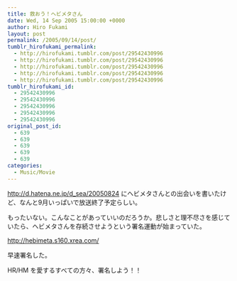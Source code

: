```yaml
---
title: 救おう！ヘビメタさん
date: Wed, 14 Sep 2005 15:00:00 +0000
author: Hiro Fukami
layout: post
permalink: /2005/09/14/post/
tumblr_hirofukami_permalink:
  - http://hirofukami.tumblr.com/post/29542430996
  - http://hirofukami.tumblr.com/post/29542430996
  - http://hirofukami.tumblr.com/post/29542430996
  - http://hirofukami.tumblr.com/post/29542430996
  - http://hirofukami.tumblr.com/post/29542430996
tumblr_hirofukami_id:
  - 29542430996
  - 29542430996
  - 29542430996
  - 29542430996
  - 29542430996
original_post_id:
  - 639
  - 639
  - 639
  - 639
  - 639
categories:
  - Music/Movie
---
```

<div class="section">
  <p>
    <a href="http://d.hatena.ne.jp/d_sea/20050824" target="_blank"><a href="http://d.hatena.ne.jp/d_sea/20050824" target="_blank">http://d.hatena.ne.jp/d_sea/20050824</a></a> にヘビメタさんとの出会いを書いたけど、なんと9月いっぱいで放送終了予定らしい。
  </p>
  
  <p>
    もったいない。こんなことがあっていいのだろうか。悲しさと理不尽さを感じていたら、ヘビメタさんを存続させようという署名運動が始まっていた。
  </p>
  
  <p>
    <a href="http://hebimeta.s160.xrea.com/" target="_blank"><a href="http://hebimeta.s160.xrea.com/" target="_blank">http://hebimeta.s160.xrea.com/</a></a>
  </p>
  
  <p>
    早速署名した。
  </p>
  
  <p>
    HR/HM を愛するすべての方々、署名しよう！！
  </p>
</div>